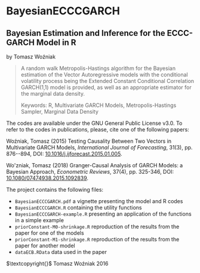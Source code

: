 # BayesianECCCGARCH
## Bayesian Estimation and Inference for the ECCC-GARCH Model in R

by Tomasz Woźniak

> A random walk Metropolis-Hastings algorithm for the Bayesian estimation of the Vector Autoregressive models with the conditional volatility process being the Extended Constant Conditional Correlation GARCH(1,1) model is provided, as well as an appropriate estimator for the marginal data density. 
>
> Keywords: R, Multivariate GARCH Models, Metropolis-Hastings Sampler, Marginal Data Density

The codes are available under the GNU General Public License v3.0. To refer to the codes in publications, please, cite one of the following papers:

Woźniak, Tomasz (2015) Testing Causality Between Two Vectors in Multivariate GARCH Models, *International Journal of Forecasting*, 31(3), pp. 876--894, DOI: [10.1016/j.ijforecast.2015.01.005](http://doi.org/10.1016/j.ijforecast.2015.01.005).

Wo\'zniak, Tomasz (2018) Granger-Causal Analysis of GARCH Models: a Bayesian Approach, *Econometric Reviews*, 37(4), pp. 325-346, DOI: [10.1080/07474938.2015.1092839](http://doi.org/10.1080/07474938.2015.1092839).

The project contains the following files:

- `BayesianECCCGARCH.pdf` a vignette presenting the model and R codes
- `BayesianECCCGARCH.R` containing the utility functions
- `BayesianECCCGARCH-example.R` presenting an application of the functions in a simple example
- `priorConstant-M0-shrinkage.R` reproduction of the results from the paper for one of the models
- `priorConstant-M1-shrinkage.R` reproduction of the results from the paper for another model
- `dataECB.RData` data used in the paper

$\textcopyright{}$ Tomasz Woźniak 2016 
